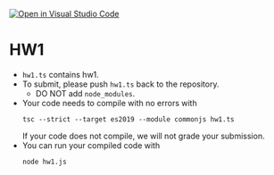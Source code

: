 [![Open in Visual Studio Code](https://classroom.github.com/assets/open-in-vscode-718a45dd9cf7e7f842a935f5ebbe5719a5e09af4491e668f4dbf3b35d5cca122.svg)](https://classroom.github.com/online_ide?assignment_repo_id=11632043&assignment_repo_type=AssignmentRepo)
# HW1

- `hw1.ts` contains hw1.
- To submit, please push `hw1.ts` back to the repository.
    * DO NOT add `node_modules`.
- Your code needs to compile with no errors with
    ```
    tsc --strict --target es2019 --module commonjs hw1.ts
    ``` 
    If your code does not compile, we will not grade your submission.
- You can run your compiled code with
    ```
    node hw1.js
    ```

